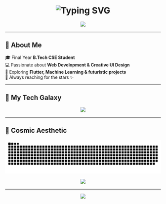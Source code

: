 <h1 align="center">
  <img src="https://readme-typing-svg.herokuapp.com?font=Orbitron&size=35&duration=3000&pause=1000&color=FF1493&center=true&vCenter=true&width=600&lines=Heizel+Ann+Joseph;Final+Year+B.Tech+CSE+Student;Web+Development+Enthusiast+🌐;Crafting+Futuristic+Ideas+🚀" alt="Typing SVG" />
</h1>

<p align="center">
  <img src="https://capsule-render.vercel.app/api?type=shark&color=gradient&text=✨%20Welcome%20to%20My%20Universe%20✨&fontAlign=50&fontSize=30&fontColor=ffffff&animation=twinkling" />
</p>

---

## 🌸 About Me  
🎓 Final Year **B.Tech CSE Student**  
💻 Passionate about **Web Development & Creative UI Design**  
🚀 Exploring **Flutter, Machine Learning & futuristic projects**  
🌌 Always reaching for the stars ✨  

---

## 🚀 My Tech Galaxy  
<p align="center">
  <img src="https://skillicons.dev/icons?i=html,css,js,flutter,react,git,figma" />
</p>

---

## 🌌 Cosmic Aesthetic  
<p align="center">
  <img src="https://github.com/Platane/snk/raw/output/github-contribution-grid-snake.svg" alt="snake animation" />
</p>

<p align="center">
  <img src="https://github-widgetbox.vercel.app/api/profile?username=heizelannjoseph&data=followers,repositories,stars,commits&theme=radical" />
</p>

---

<p align="center">
  <img src="https://capsule-render.vercel.app/api?type=waving&color=FF69B4&height=120&section=footer"/>
</p>
